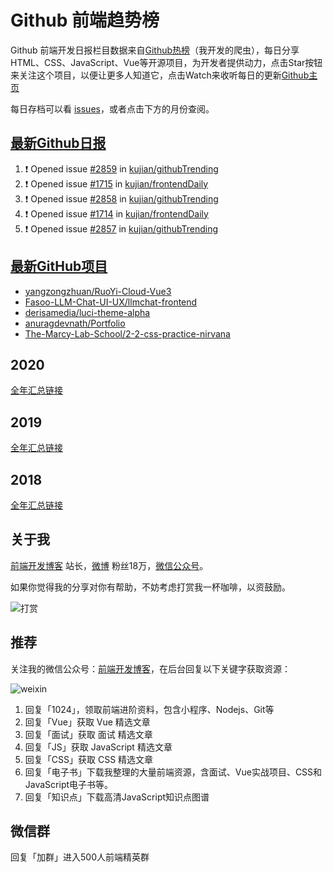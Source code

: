 # Github 前端趋势榜

Github 前端开发日报栏目数据来自[Github热榜](https://github.qdkfweb.cn/)（我开发的爬虫），每日分享HTML、CSS、JavaScript、Vue等开源项目，为开发者提供动力，点击Star按钮来关注这个项目，以便让更多人知道它，点击Watch来收听每日的更新[Github主页](https://github.com/kujian/githubTrending)

每日存档可以看 [issues](https://github.com/kujian/githubTrending/issues)，或者点击下方的月份查阅。

## [最新Github日报](https://github.com/kujian/githubTrending/issues)

<!--START_SECTION:activity-->
1. ❗ Opened issue [#2859](https://github.com/kujian/githubTrending/issues/2859) in [kujian/githubTrending](https://github.com/kujian/githubTrending)
2. ❗ Opened issue [#1715](https://github.com/kujian/frontendDaily/issues/1715) in [kujian/frontendDaily](https://github.com/kujian/frontendDaily)
3. ❗ Opened issue [#2858](https://github.com/kujian/githubTrending/issues/2858) in [kujian/githubTrending](https://github.com/kujian/githubTrending)
4. ❗ Opened issue [#1714](https://github.com/kujian/frontendDaily/issues/1714) in [kujian/frontendDaily](https://github.com/kujian/frontendDaily)
5. ❗ Opened issue [#2857](https://github.com/kujian/githubTrending/issues/2857) in [kujian/githubTrending](https://github.com/kujian/githubTrending)
<!--END_SECTION:activity-->


## [最新GitHub项目](https://github.qdkfweb.cn/)

<!-- BLOG-POST-LIST:START -->
- [yangzongzhuan/RuoYi-Cloud-Vue3](https://github.qdkfweb.cn/yangzongzhuan-ruoyi-cloud-vue3/)
- [Fasoo-LLM-Chat-UI-UX/llmchat-frontend](https://github.qdkfweb.cn/fasoo-llm-chat-ui-ux-llmchat-frontend/)
- [derisamedia/luci-theme-alpha](https://github.qdkfweb.cn/derisamedia-luci-theme-alpha/)
- [anuragdevnath/Portfolio](https://github.qdkfweb.cn/anuragdevnath-portfolio/)
- [The-Marcy-Lab-School/2-2-css-practice-nirvana](https://github.qdkfweb.cn/the-marcy-lab-school-2-2-css-practice-nirvana/)
<!-- BLOG-POST-LIST:END -->

## 2020
[全年汇总链接](https://github.com/kujian/githubTrending/tree/master/2020)
## 2019
[全年汇总链接](https://github.com/kujian/githubTrending/tree/master/2019)

## 2018
[全年汇总链接](https://github.com/kujian/githubTrending/tree/master/2018)

## 关于我

[前端开发博客](https://qdkfweb.cn/) 站长，[微博](https://weibo.com/kujian) 粉丝18万，[微信公众号](https://open.weixin.qq.com/qr/code?username=caibaojian_com)。


如果你觉得我的分享对你有帮助，不妨考虑打赏我一杯咖啡，以资鼓励。

![打赏](https://upload-images.jianshu.io/upload_images/570843-db4053c67a8c9ea9.png)

## 推荐

关注我的微信公众号：[前端开发博客](https://open.weixin.qq.com/qr/code?username=caibaojian_com)，在后台回复以下关键字获取资源：

![weixin](https://pic.qdkfweb.cn/uploads/2023/11/weixin.png)

1. 回复「1024」，领取前端进阶资料，包含小程序、Nodejs、Git等
2. 回复「Vue」获取 Vue 精选文章
3. 回复「面试」获取 面试 精选文章
4. 回复「JS」获取 JavaScript 精选文章
5. 回复「CSS」获取 CSS 精选文章
7. 回复「电子书」下载我整理的大量前端资源，含面试、Vue实战项目、CSS和JavaScript电子书等。
8. 回复「知识点」下载高清JavaScript知识点图谱

## 微信群

回复「加群」进入500人前端精英群


